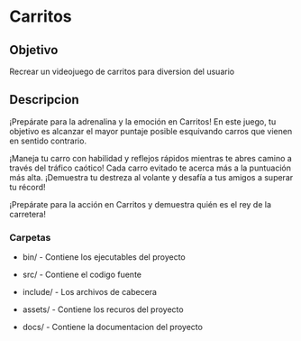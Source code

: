 # Carritos
## Objetivo
Recrear un videojuego de carritos para diversion del usuario
## Descripcion
¡Prepárate para la adrenalina y la emoción en Carritos! En este juego, tu objetivo es alcanzar el mayor puntaje posible esquivando carros que vienen en sentido contrario.

¡Maneja tu carro con habilidad y reflejos rápidos mientras te abres camino a través del tráfico caótico! Cada carro evitado te acerca más a la puntuación más alta. ¡Demuestra tu destreza al volante y desafía a tus amigos a superar tu récord!

¡Prepárate para la acción en Carritos y demuestra quién es el rey de la carretera!

### Carpetas
- bin/ - Contiene los ejecutables del proyecto

- src/ - Contiene el codigo fuente

- include/ - Los archivos de cabecera

- assets/ - Contiene los recuros del proyecto

- docs/ - Contiene la documentacion del proyecto